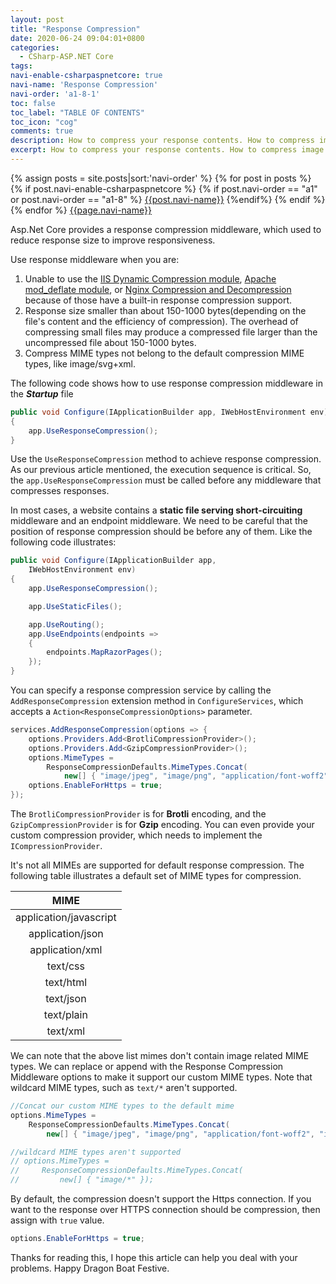 ```yaml
---
layout: post
title: "Response Compression"
date: 2020-06-24 09:04:01+0800
categories:
  - CSharp-ASP.NET Core
tags:
navi-enable-csharpaspnetcore: true
navi-name: 'Response Compression'
navi-order: 'a1-8-1'
toc: false
toc_label: "TABLE OF CONTENTS"
toc_icon: "cog"
comments: true
description: How to compress your response contents. How to compress image or html, or other resource.
excerpt: How to compress your response contents. How to compress image or html, or other resource.
---
```

<!--navigation bar-->
<div class='navi-link-container'>
  {% assign posts = site.posts|sort:'navi-order' %}
  {% for post in posts %}
    {% if post.navi-enable-csharpaspnetcore %}
        {% if post.navi-order == "a1" or 
              post.navi-order == "a1-8" %}
            <a href="{{ site.baseurl }}{{ post.url }}" class='navi-link'>{{post.navi-name}}</a>
        {%endif%}
    {% endif %}
  {% endfor %}
<a class='navi-link' href="">{{page.navi-name}}</a>
</div>
<!--navigation bar-->

Asp.Net Core provides a response compression middleware, which used to reduce response size to improve responsiveness.

Use response middleware when you are:
1. Unable to use the [IIS Dynamic Compression module][1], [Apache mod_deflate module][2], or [Nginx Compression and Decompression][3] because of those have a built-in response compression support.
2. Response size smaller than about 150-1000 bytes(depending on the file's content and the efficiency of compression). The overhead of compressing small files may produce a compressed file larger than the uncompressed file about 150-1000 bytes.
3. Compress MIME types not belong to the default compression MIME types, like image/svg+xml. 

The following code shows how to use response compression middleware in the ***Startup*** file
```c#
public void Configure(IApplicationBuilder app, IWebHostEnvironment env)
{
    app.UseResponseCompression();
}
```
Use the `UseResponseCompression` method to achieve response compression. As our previous article mentioned, the execution sequence is critical. So, the `app.UseResponseCompression` must be called before any middleware that compresses responses.

In most cases, a website contains a **static file serving short-circuiting** middleware and an endpoint middleware. We need to be careful that the position of response compression should be before any of them. Like the following code illustrates:
```c#
public void Configure(IApplicationBuilder app, 
    IWebHostEnvironment env)
{
    app.UseResponseCompression();

    app.UseStaticFiles();

    app.UseRouting();
    app.UseEndpoints(endpoints =>
    {
        endpoints.MapRazorPages();
    });
}
```

You can specify a response compression service by calling the `AddResponseCompression` extension method in `ConfigureServices`, which accepts a `Action<ResponseCompressionOptions>` parameter. 
```c#
services.AddResponseCompression(options => {
    options.Providers.Add<BrotliCompressionProvider>();
    options.Providers.Add<GzipCompressionProvider>();
    options.MimeTypes =
        ResponseCompressionDefaults.MimeTypes.Concat(
            new[] { "image/jpeg", "image/png", "application/font-woff2", "image/svg+xml" });
    options.EnableForHttps = true;
});
```
The `BrotliCompressionProvider` is for **Brotli** encoding, and the `GzipCompressionProvider` is for **Gzip** encoding. You can even provide your custom compression provider, which needs to implement the `ICompressionProvider`.

It's not all MIMEs are supported for default response compression.  The following table illustrates a default set of MIME types for compression.

|MIME   |
|:-:|
|application/javascript   |
|application/json   |
|application/xml   |
|text/css   |
|text/html   |
|text/json   |
|text/plain   |
|text/xml   |

We can note that the above list mimes don't contain image related MIME types. We can replace or append with the Response Compression Middleware options to make it support our custom MIME types. Note that wildcard MIME types, such as `text/*` aren't supported. 
```c#
//Concat our custom MIME types to the default mime
options.MimeTypes =
    ResponseCompressionDefaults.MimeTypes.Concat(
        new[] { "image/jpeg", "image/png", "application/font-woff2", "image/svg+xml" });

//wildcard MIME types aren't supported
// options.MimeTypes =
//     ResponseCompressionDefaults.MimeTypes.Concat(
//         new[] { "image/*" });
```
By default, the compression doesn't support the Https connection. If you want to the response over HTTPS connection should be compression, then assign with `true` value.
```c#
options.EnableForHttps = true;
```

Thanks for reading this, I hope this article can help you deal with your problems. Happy Dragon Boat Festive.

[1]: https://www.iis.net/overview/reliability/dynamiccachingandcompression
[2]: https://httpd.apache.org/docs/current/mod/mod_deflate.html
[3]: https://docs.nginx.com/nginx/admin-guide/web-server/compression/
